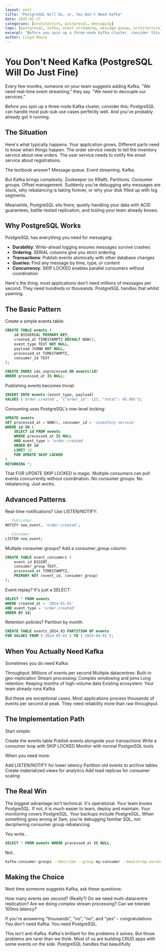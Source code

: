 ```yaml
---
layout: post
title: "PostgreSQL Will Do, or, You Don't Need Kafka"
date: 2025-01-27
categories: [architecture, postgresql, messaging]
tags: [postgresql, kafka, event-streaming, message-queue, architecture]
excerpt: "Before you spin up a three-node Kafka cluster, consider this: PostgreSQL can handle most pub-sub use cases perfectly well. And you've probably already got it running."
author: Lloyd Moore 
---
```


# You Don't Need Kafka (PostgreSQL Will Do Just Fine)

Every few months, someone on your team suggests adding Kafka. "We need real-time event streaming," they say. "We need to decouple our services." 

Before you spin up a three-node Kafka cluster, consider this: PostgreSQL can handle most pub-sub use cases perfectly well. And you've probably already got it running.

## The Situation

Here's what typically happens. Your application grows. Different parts need to know when things happen. The order service needs to tell the inventory service about new orders. The user service needs to notify the email service about registrations.

The textbook answer? Message queue. Event streaming. Kafka.

But Kafka brings complexity. Zookeeper (or KRaft). Partitions. Consumer groups. Offset management. Suddenly you're debugging why messages are stuck, why rebalancing is taking forever, or why your disk filled up with log segments.

Meanwhile, PostgreSQL sits there, quietly handling your data with ACID guarantees, battle-tested replication, and tooling your team already knows.

## Why PostgreSQL Works

PostgreSQL has everything you need for messaging:

- **Durability**: Write-ahead logging ensures messages survive crashes
- **Ordering**: SERIAL columns give you strict ordering
- **Transactions**: Publish events atomically with other database changes
- **Queries**: Find any message by time, type, or content
- **Concurrency**: SKIP LOCKED enables parallel consumers without coordination

Here's the thing: most applications don't need millions of messages per second. They need hundreds or thousands. PostgreSQL handles that whilst yawning.

## The Basic Pattern

Create a simple events table:

```sql
CREATE TABLE events (
    id BIGSERIAL PRIMARY KEY,
    created_at TIMESTAMPTZ DEFAULT NOW(),
    event_type TEXT NOT NULL,
    payload JSONB NOT NULL,
    processed_at TIMESTAMPTZ,
    consumer_id TEXT
);

CREATE INDEX idx_unprocessed ON events(id) 
WHERE processed_at IS NULL;
```

Publishing events becomes trivial:

```sql
INSERT INTO events (event_type, payload) 
VALUES ('order.created', '{"order_id": 123, "total": 45.99}');
```

Consuming uses PostgreSQL's row-level locking:

```sql
UPDATE events 
SET processed_at = NOW(), consumer_id = 'inventory-service'
WHERE id IN (
    SELECT id FROM events 
    WHERE processed_at IS NULL 
    AND event_type = 'order.created'
    ORDER BY id 
    LIMIT 10
    FOR UPDATE SKIP LOCKED
)
RETURNING *;
```

That FOR UPDATE SKIP LOCKED is magic. 
Multiple consumers can pull events concurrently without coordination. No consumer groups. No rebalancing. Just works.

## Advanced Patterns

Real-time notifications? Use LISTEN/NOTIFY:
```sql
-- Publisher
NOTIFY new_event, 'order.created';

-- Consumer
LISTEN new_event;
```
Multiple consumer groups? Add a consumer_group column:
```sql
CREATE TABLE event_consumers (
    event_id BIGINT,
    consumer_group TEXT,
    processed_at TIMESTAMPTZ,
    PRIMARY KEY (event_id, consumer_group)
);
```

Event replay? It's just a SELECT:

```sql
SELECT * FROM events 
WHERE created_at > '2024-01-01' 
AND event_type = 'order.created'
ORDER BY id;
```

Retention policies? Partition by month:

```sql
CREATE TABLE events_2024_03 PARTITION OF events
FOR VALUES FROM ('2024-03-01') TO ('2024-04-01');
```

## When You Actually Need Kafka

Sometimes you do need Kafka:

Throughput: Millions of events per second
Multiple datacentres: Built-in geo-replication
Stream processing: Complex windowing and joins
Long retention: Keeping months of high-volume data
Existing ecosystem: Your team already runs Kafka

But these are exceptional cases. Most applications process thousands of events per second at peak. They need reliability more than raw throughput.

## The Implementation Path


Start simple:

Create the events table
Publish events alongside your transactions
Write a consumer loop with SKIP LOCKED
Monitor with normal PostgreSQL tools

When you need more:

Add LISTEN/NOTIFY for lower latency
Partition old events to archive tables
Create materialized views for analytics
Add read replicas for consumer scaling

## The Real Win

The biggest advantage isn't technical. It's operational. Your team knows PostgreSQL. If not, it is much easier to learn, deploy and maintain. Your monitoring covers PostgreSQL. Your backups include PostgreSQL. When something goes wrong at 3am, you're debugging familiar SQL, not deciphering consumer group rebalancing.

You write.. 

```sql
SELECT * FROM events WHERE processed_at IS NULL. 
```

Not.. 

```bash
kafka-consumer-groups --describe --group my-consumer --bootstrap-server localhost:9092.
```

## Making the Choice

Next time someone suggests Kafka, ask these questions:

How many events per second? (Really?)
Do we need multi-datacentre replication?
Are we doing complex stream processing?
Can we tolerate 100ms latency?

If you're answering "thousands", "no", "no", and "yes" - congratulations. You don't need Kafka.
You need PostgreSQL. 

This isn't anti-Kafka. Kafka's brilliant for the problems it solves. But those problems are rarer than we think. Most of us are building CRUD apps with some events on the side. PostgreSQL handles that beautifully.

